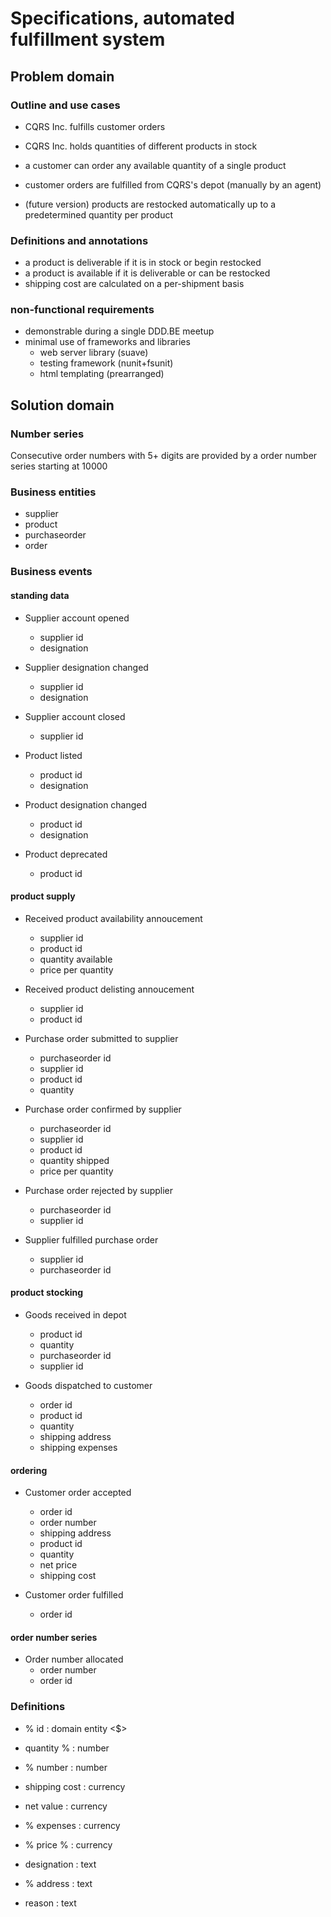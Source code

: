 ﻿
# Specifications, automated fulfillment system


## Problem domain


### Outline and use cases

* CQRS Inc. fulfills customer orders
* CQRS Inc. holds quantities of different products in stock
* a customer can order any available quantity of a single product
* customer orders are fulfilled from CQRS's depot (manually by an agent)

* (future version) products are restocked automatically up to a predetermined quantity per product


### Definitions and annotations

* a product is deliverable if it is in stock or begin restocked
* a product is available if it is deliverable or can be restocked
* shipping cost are calculated on a per-shipment basis


### non-functional requirements

* demonstrable during a single DDD.BE meetup
* minimal use of frameworks and libraries
  - web server library (suave)
  - testing framework (nunit+fsunit)
  - html templating (prearranged)


## Solution domain


### Number series

Consecutive order numbers with 5+ digits are provided by a order number series starting at 10000

### Business entities

* supplier
* product
* purchaseorder
* order

### Business events

#### standing data

* Supplier account opened
  - supplier id
  - designation

* Supplier designation changed
  - supplier id
  - designation

* Supplier account closed
  - supplier id

* Product listed
  - product id
  - designation 

* Product designation changed
  - product id
  - designation

* Product deprecated
  - product id

#### product supply

* Received product availability annoucement
  - supplier id
  - product id
  - quantity available
  - price per quantity

* Received product delisting annoucement
  - supplier id
  - product id

* Purchase order submitted to supplier
  - purchaseorder id
  - supplier id
  - product id
  - quantity

* Purchase order confirmed by supplier
  - purchaseorder id
  - supplier id
  - product id
  - quantity shipped
  - price per quantity

* Purchase order rejected by supplier
  - purchaseorder id
  - supplier id

* Supplier fulfilled purchase order
  - supplier id
  - purchaseorder id

#### product stocking

* Goods received in depot
  - product id
  - quantity
  - purchaseorder id
  - supplier id

* Goods dispatched to customer
  - order id
  - product id
  - quantity
  - shipping address
  - shipping expenses


#### ordering

* Customer order accepted
  - order id
  - order number
  - shipping address
  - product id
  - quantity
  - net price
  - shipping cost

* Customer order fulfilled
  - order id


#### order number series

* Order number allocated
  - order number
  - order id





### Definitions

* % id : domain entity <$>

* quantity % : number
* % number : number

* shipping cost : currency
* net value : currency
* % expenses : currency
* % price % : currency

* designation : text
* % address : text
* reason : text
